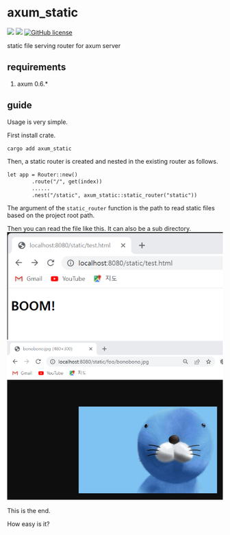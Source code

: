 # axum_static
![](https://img.shields.io/badge/language-Rust-red) ![](https://img.shields.io/badge/version-1.0.0-brightgreen) [![GitHub license](https://img.shields.io/badge/license-MIT-blue.svg)](https://github.com/myyrakle/axum_static/blob/master/LICENSE) 

static file serving router for axum server

## requirements

1. axum 0.6.*

## guide

Usage is very simple.

First install crate.
```
cargo add axum_static
```

Then, a static router is created and nested in the existing router as follows.
```
let app = Router::new()
        .route("/", get(index))
        ......
        .nest("/static", axum_static::static_router("static"))
```

The argument of the `static_router` function is the path to read static files based on the project root path.

Then you can read the file like this.
It can also be a sub directory.
![](docs/1.png)
![](docs/2.png)

This is the end.

How easy is it?